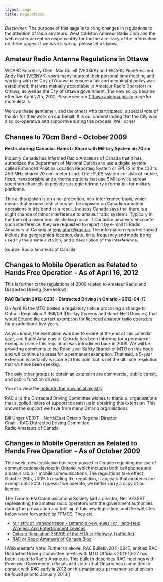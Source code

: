 ```yaml
---
layout: page
title: Regulations
---
```


*Disclaimer:* The purpose of this page is to bring changes in regulations to the attention of radio amateurs. West Carleton Amateur Radio Club and the web master accept no responsibility for the the accuracy of the information on these pages. If we have it wrong, please let us know.

## Amateur Radio Antenna Regulations in Ottawa

WCARC Secretary Glenn MacDonell (VE3XRA) and WCARC VicePresident Andy Hart (VE3NVK) spent many hours of their personal time meeting and working with the City of Ottawa to ensure
a fair and meaningful policy was established, that was mutually acceptable to Amateur Radio Operators in Ottawa, as well as the City of Ottawa government. The new policy became effective April 27th, 2012. Please see our [Ottawa antenna policy](ottawa_antenna_policy.html) page for more details.

We owe these gentlemen, and the others who participated, a special vote of thanks for their work on our behalf. It is our understanding that the City was also co-operative and supportive during this process. Well done!

## Changes to 70cm Band - October 2009

**Restructuring: Canadian Hams to Share with Military System on 70 cm**

Industry Canada has informed Radio Amateurs of Canada that it has authorized the Department of National Defense to use a digital system called Enhanced Position Location Reporting System or EPLRS in the 430 to 450 MHz shared 70 centimeter band. The EPLRS system consists of mobile, fixed, transportable and airborne stations that use 5 MHz-wide spread spectrum channels to provide strategic telemetry information for military platforms.

This authorization is on a no-protection, non-interference basis, which means that no new restrictions will be imposed on Canadian amateur operations in this band as a result. Industry Canada says that there is a slight chance of minor interference to amateur radio systems. Typically in the form of a minor audible clicking noise. If Canadian amateurs encounter such interference, they are requested to report it by e-mail to Radio Amateurs of Canada at [regulatory@rac.ca](mailto:regulatory@rac.ca). The information reported should include the geographical location, date, time, frequency and mode being used by the amateur station, and a description of the interference.

Source: Radio Amateurs of Canada

## Changes to Mobile Operation as Related to Hands Free Operation - As of April 16, 2012

This is further to the regulations of 2009 related to Amateur Radio and Distracted Driving (See below).

**RAC Bulletin 2012-023E - Distracted Driving in Ontario - 2012-04-17**

On April 16 the MTO posted a regulatory notice proposing a change to Ontario Regulation # 366/09 (Display Screens and Hand-Held Devices) that would Extend the current exemption for licenced amateur radio operators for an additional five years.

As you know, the exemption was due to expire at the end of this calendar year, and Radio Amateurs of Canada has been lobbying for a permanent exemption since this regulation was introduced back in 2009. We will be providing comments to the Road User Safety Branch of MTO on this issue and will continue to press for a permanent exemption. That said, a 5-year extension is certainly welcome at this point but is not the ultimate resolution that we have been seeking.

The only other groups to obtain an extension are commercial, public transit, and public function drivers.

You can view the [notice in the provincial registry](http://www.ontariocanada.com/registry/view.do?postingId=9043&language=en).

RAC and the Distracted Driving Committee wishes to thank all organisations that supplied letters of support to assist us in obtaining this extension. This shows the support we have from many Ontario organisations.

Bill Unger VE3XT - North/East Ontario Regional Director  
Chair - RAC Distracted Driving Committee  
Radio Amateurs of Canada

## Changes to Mobile Operation as Related to Hands Free Operation - As of October 2009

This week, new legislation has been passed in Ontario regarding the use of communications devices in Ontario, which includes both cell phones and amateur radio in mobile communications. The regulations take effect October 26th, 2009. In reading the regulation, it appears that amateurs are exempt until 2013. I guess if we operate, we better carry a copy of our licence.

The Toronto FM Communications Society had a director, Neil VE3SST representing the amateur radio operators with the government authorities during the preparation and tabling of this new legislation, and the websites below were forwarded by TFMCS. They are:

* [Ministry of Transportation - Ontario's New Rules For Hand-Held Wireless And Entertainment Devices](http://news.ontario.ca/mto/en/2009/09/ontarios-new-rules-for-hand-held-wireless-and-entertainment-devices.html)
* [Ontario Regulation 366/09 of the HTA or Highway Traffic Act](http://www.e-laws.gov.on.ca/html/source/regs/english/2009/elaws_src_regs_r09366_e.htm)
* [RAC or Radio Amateurs of Canada Blog](http://blog.rac.ca/)

[Web master's Note: Further to above, RAC Bulletin 2011-034E, entitled RAC Distracted Driving Committee meets with MTO Officials 2011-10-27 has been issued to Radio Amateurs. This bulletin describes RAC meetings with Provincial Government officials and states that Ontario has committed to consult with RAC early in 2012 on this matter so a permanent solution can be found prior to January 2013.]
